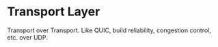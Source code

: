# Transport Layer

Transport over Transport. Like QUIC, build reliability, congestion control, etc. over UDP.
